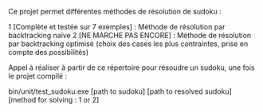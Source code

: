 Ce projet permet différentes méthodes de résolution de sudoku :

1 [Complète et testée sur 7 exemples] : Méthode de résolution par backtracking naïve
2 [NE MARCHE PAS ENCORE] : Méthode de résolution par backtracking optimisé (choix des cases les plus contraintes, prise en compte des possibilités)

Appel à réaliser à partir de ce répertoire pour résoudre un sudoku, une fois le projet compilé :

bin/unit/test_sudoku.exe [path to sudoku] [path to resolved sudoku] [method for solving : 1 or 2]
